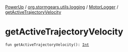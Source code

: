 [PowerUp](../../index.md) / [org.stormgears.utils.logging](../index.md) / [MotorLogger](index.md) / [getActiveTrajectoryVelocity](./get-active-trajectory-velocity.md)

# getActiveTrajectoryVelocity

`fun getActiveTrajectoryVelocity(): `[`Int`](https://kotlinlang.org/api/latest/jvm/stdlib/kotlin/-int/index.html)